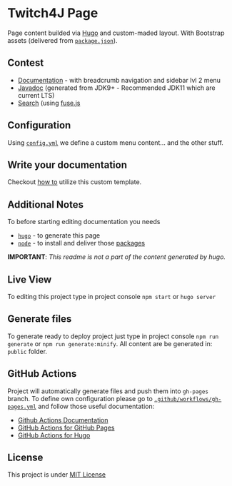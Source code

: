 # Twitch4J Page

Page content builded via [Hugo](https://gohugo.io) and custom-maded layout.
With Bootstrap assets (delivered from [`package.json`](package.json)).

## Contest

- [Documentation](content/docs) - with breadcrumb navigation and sidebar lvl 2 menu
- [Javadoc](static/javadoc) (generated from JDK9+ - Recommended JDK11 which are current LTS)
- [Search](assets/js/search.js) (using [fuse.js](https://fusejs.io/)

## Configuration

Using [`config.yml`](config.yml) we define a custom menu content... and the other stuff.

## Write your documentation

Checkout [how to](https://twitch4j.github.io/docs/contribution/documentation/) utilize this custom template.

## Additional Notes

To before starting editing documentation you needs

- [`hugo`](https://gohugo.io) - to generate this page
- [`node`](https://nodejs.org) - to install and deliver those [packages](package.json)

**IMPORTANT**: *This readme is not a part of the content generated by hugo.*

## Live View

To editing this project type in project console `npm start` or `hugo server`

## Generate files

To generate ready to deploy project just type in project console `npm run generate` or `npm run generate:minify`. All content are be generated in: `public` folder.

## GitHub Actions

Project will automatically generate files and push them into `gh-pages` branch.
To define own configuration please go to [`.github/workflows/gh-pages.yml`](.github/workflows/gh-pages.yml) and follow those useful documentation:

- [Github Actions Documentation](https://docs.github.com/en/actions)
- [GitHub Actions for GitHub Pages](https://github.com/peaceiris/actions-gh-pages)
- [GitHub Actions for Hugo](https://github.com/peaceiris/actions-hugo)

## License

This project is under [MIT License](LICENSE)
